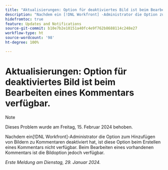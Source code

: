 ```yaml
---
title: "Aktualisierungen: Option für deaktiviertes Bild ist beim Bearbeiten eines Kommentars verfügbar."
description: "Nachdem ein [!DNL Workfront] -Administrator die Option zum Hinzufügen von Bildern zu Kommentaren deaktiviert hat, ist diese Option beim Erstellen eines Kommentars nicht verfügbar. Beim Bearbeiten eines vorhandenen Kommentars ist die Bildoption jedoch verfügbar."
hidefromtoc: true
feature: Updates and Notifications
source-git-commit: b10e7b2e10151a40fc4e9f762b8688114c248e27
workflow-type: ht
source-wordcount: '98'
ht-degree: 100%

---
```



# Aktualisierungen: Option für deaktiviertes Bild ist beim Bearbeiten eines Kommentars verfügbar.

>[!NOTE]
>
>Dieses Problem wurde am Freitag, 15. Februar 2024 behoben.

Nachdem ein[!DNL Workfront]-Administrator die Option zum Hinzufügen von Bildern zu Kommentaren deaktiviert hat, ist diese Option beim Erstellen eines Kommentars nicht verfügbar. Beim Bearbeiten eines vorhandenen Kommentars ist die Bildoption jedoch verfügbar.

_Erste Meldung am Dienstag, 29. Januar 2024._
